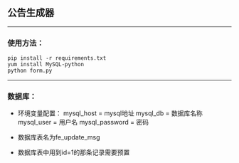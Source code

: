 ## 公告生成器

---
### 使用方法：
```
pip install -r requirements.txt
yum install MySQL-python
python form.py
```
---
### 数据库：
- 环境变量配置：
mysql_host = mysql地址
mysql_db = 数据库名称
mysql_user = 用户名
mysql_password = 密码

- 数据库表名为fe_update_msg
- 数据库表中用到id=1的那条记录需要预置
